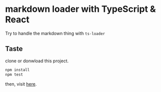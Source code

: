# markdown loader with TypeScript & React

Try to handle the markdown thing with `ts-loader`

## Taste

clone or donwload this project.

```bash
npm install
npm test
```

then, visit [here](http://localhost:8000).
